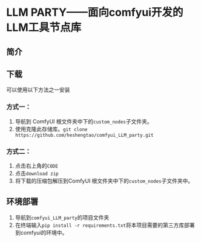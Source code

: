 # **LLM PARTY——面向comfyui开发的LLM工具节点库** 

## 简介

## 下载
可以使用以下方法之一安装
### 方式一：
1. 导航到 ComfyUI 根文件夹中下的`custom_nodes`子文件夹。
2. 使用克隆此存储库。`git clone https://github.com/heshengtao/comfyui_LLM_party.git`

### 方式二：
1. 点击右上角的`CODE`
2. 点击`download zip`
3. 将下载的压缩包解压到ComfyUI 根文件夹中下的`custom_nodes`子文件夹中。

## 环境部署
1. 导航到`comfyui_LLM_party`的项目文件夹
2. 在终端输入`pip install -r requirements.txt`将本项目需要的第三方库部署到comfyui的环境中。

